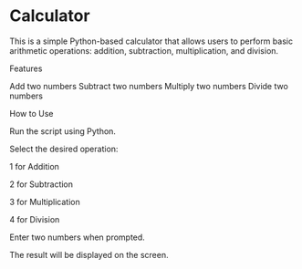 # Calculator
This is a simple Python-based calculator that allows users to perform basic arithmetic operations: addition, subtraction, multiplication, and division.

Features

Add two numbers
Subtract two numbers
Multiply two numbers
Divide two numbers

How to Use

Run the script using Python.

Select the desired operation:

1 for Addition

2 for Subtraction

3 for Multiplication

4 for Division

Enter two numbers when prompted.

The result will be displayed on the screen.
